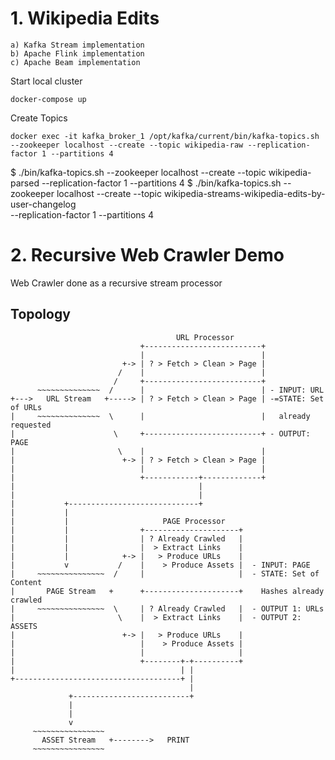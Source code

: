 # 1. Wikipedia Edits
    a) Kafka Stream implementation
    b) Apache Flink implementation
    c) Apache Beam implementation

Start local cluster

    docker-compose up

Create Topics

    docker exec -it kafka_broker_1 /opt/kafka/current/bin/kafka-topics.sh --zookeeper localhost --create --topic wikipedia-raw --replication-factor 1 --partitions 4
$ ./bin/kafka-topics.sh --zookeeper localhost --create --topic wikipedia-parsed --replication-factor 1 --partitions 4
$ ./bin/kafka-topics.sh --zookeeper localhost --create --topic wikipedia-streams-wikipedia-edits-by-user-changelog \
                        --replication-factor 1 --partitions 4


# 2. Recursive Web Crawler Demo

Web Crawler done as a recursive stream processor

## Topology

                                         URL Processor
                                 +--------------------------+
                                 |                          |
                             +-> | ? > Fetch > Clean > Page |
                            /    |                          |
                           /     +--------------------------+
          ~~~~~~~~~~~~~~  /      |                          | - INPUT: URL
    +--->   URL Stream   +-----> | ? > Fetch > Clean > Page | -=STATE: Set of URLs
    |     ~~~~~~~~~~~~~~  \      |                          |   already requested
    |                      \     +--------------------------+ - OUTPUT: PAGE
    |                       \    |                          |
    |                        +-> | ? > Fetch > Clean > Page |
    |                            |                          |
    |                            +------------+-------------+
    |                                         |
    |                                         |
    |           +-----------------------------+
    |           |
    |           |                     PAGE Processor
    |           |                +---------------------+
    |           |                | ? Already Crawled   |
    |           |                |  > Extract Links    |
    |           |            +-> |   > Produce URLs    |
    |           v           /    |    > Produce Assets |  - INPUT: PAGE
    |     ~~~~~~~~~~~~~~~  /     |                     |  - STATE: Set of Content
    |       PAGE Stream   +      +---------------------+    Hashes already crawled
    |     ~~~~~~~~~~~~~~~  \     | ? Already Crawled   |  - OUTPUT 1: URLs       
    |                       \    |  > Extract Links    |  - OUTPUT 2: ASSETS
    |                        +-> |   > Produce URLs    |
    |                            |    > Produce Assets |
    |                            |                     |
    |                            +--------+-+----------+
    |                                     | |
    +-------------------------------------+ |
                                            |
                 +--------------------------+
                 |
                 |
                 v
         ~~~~~~~~~~~~~~~~
           ASSET Stream   +-------->   PRINT
         ~~~~~~~~~~~~~~~~
